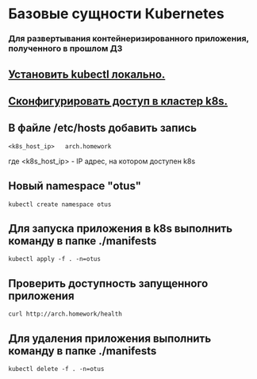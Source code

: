 # Базовые сущности Кubernetes

### Для развертывания контейнеризированного приложения, полученного в прошлом ДЗ  

## [Установить kubectl локально.](https://kubernetes.io/docs/tasks/tools/install-kubectl-linux/)

## [Сконфигурировать доступ в кластер k8s.](https://kubernetes.io/docs/tasks/access-application-cluster/configure-access-multiple-clusters/)

## В файле /etc/hosts добавить запись
```
<k8s_host_ip>   arch.homework  
```
где <k8s_host_ip> - IP адрес, на котором доступен k8s


## Новый namespace "otus"
```
kubectl create namespace otus
```

## Для запуска приложения в k8s выполнить команду в папке ./manifests
```
kubectl apply -f . -n=otus
```

## Проверить доступность запущенного приложения
```
curl http://arch.homework/health
```

## Для удаления приложения выполнить команду в папке ./manifests
```
kubectl delete -f . -n=otus
```
